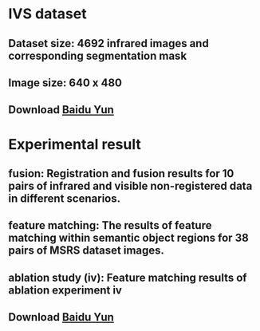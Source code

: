 # IVS dataset
## Dataset size: 4692 infrared images and corresponding segmentation mask
## Image size: 640 x 480
## Download [Baidu Yun](https://pan.baidu.com/s/1WZTcZD4rblQ7Rx5o2gUVKQ?pwd=a520) 
>
# Experimental result
## fusion: Registration and fusion results for 10 pairs of infrared and visible non-registered data in different scenarios.
## feature matching: The results of feature matching within semantic object regions for 38 pairs of MSRS dataset images.
## ablation study (iv): Feature matching results of ablation experiment **iv**
## Download [Baidu Yun](https://pan.baidu.com/s/103BPZCnLNxGKhG0R5IoeOQ?pwd=gggt) 
